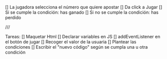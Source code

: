 [] La jugadora selecciona el número que quiere apostar
[] Da click a Jugar
[] Si se cumple la condición: has ganado
[] Si no se cumple la condición: has perdido

/// 

Tareas:
[] Maquetar Html
[] Declarar variables en JS
[] addEventListener en el botón de jugar
[] Recoger el valor de la usuaria
[] Plantear las condiciones
[] Escribir el "nuevo código" según se cumpla una u otra condición